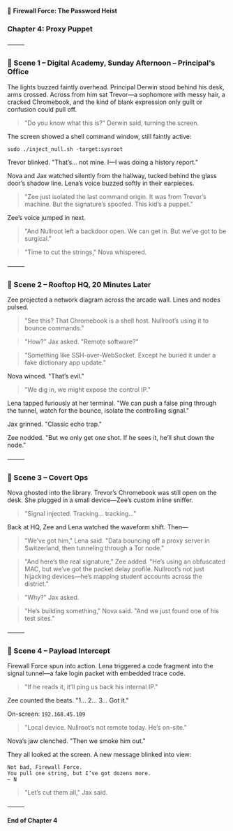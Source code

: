 📘 **Firewall Force: The Password Heist**

### Chapter 4: Proxy Puppet

⸻

### 📍 Scene 1 – Digital Academy, Sunday Afternoon – Principal's Office

The lights buzzed faintly overhead. Principal Derwin stood behind his desk, arms crossed. Across from him sat Trevor—a sophomore with messy hair, a cracked Chromebook, and the kind of blank expression only guilt or confusion could pull off.

> "Do you know what this is?" Derwin said, turning the screen.

The screen showed a shell command window, still faintly active:
```
sudo ./inject_null.sh -target:sysroot
```

Trevor blinked. "That’s... not mine. I—I was doing a history report."

Nova and Jax watched silently from the hallway, tucked behind the glass door’s shadow line. Lena’s voice buzzed softly in their earpieces.

> "Zee just isolated the last command origin. It was from Trevor’s machine. But the signature’s spoofed. This kid’s a puppet."

Zee’s voice jumped in next.
> "And Nullroot left a backdoor open. We can get in. But we’ve got to be surgical."

> "Time to cut the strings," Nova whispered.

⸻

### 📍 Scene 2 – Rooftop HQ, 20 Minutes Later

Zee projected a network diagram across the arcade wall. Lines and nodes pulsed.

> "See this? That Chromebook is a shell host. Nullroot’s using it to bounce commands."

> "How?" Jax asked. "Remote software?"

> "Something like SSH-over-WebSocket. Except he buried it under a fake dictionary app update."

Nova winced. "That’s evil."

> "We dig in, we might expose the control IP."

Lena tapped furiously at her terminal. "We can push a false ping through the tunnel, watch for the bounce, isolate the controlling signal."

Jax grinned. "Classic echo trap."

Zee nodded. "But we only get one shot. If he sees it, he’ll shut down the node."

⸻

### 📍 Scene 3 – Covert Ops

Nova ghosted into the library. Trevor’s Chromebook was still open on the desk.
She plugged in a small device—Zee’s custom inline sniffer.

> "Signal injected. Tracking... tracking..."

Back at HQ, Zee and Lena watched the waveform shift. Then—

> "We’ve got him," Lena said. "Data bouncing off a proxy server in Switzerland, then tunneling through a Tor node."

> "And here’s the real signature," Zee added. "He’s using an obfuscated MAC, but we’ve got the packet delay profile. Nullroot’s not just hijacking devices—he’s mapping student accounts across the district."

> "Why?" Jax asked.

> "He’s building something," Nova said. "And we just found one of his test sites."

⸻

### 📍 Scene 4 – Payload Intercept

Firewall Force spun into action. Lena triggered a code fragment into the signal tunnel—a fake login packet with embedded trace code.

> "If he reads it, it’ll ping us back his internal IP."

Zee counted the beats. "1... 2... 3... Got it."

On-screen: `192.168.45.109`

> "Local device. Nullroot’s not remote today. He’s on-site."

Nova’s jaw clenched. "Then we smoke him out."

They all looked at the screen.
A new message blinked into view:

```
Not bad, Firewall Force.
You pull one string, but I’ve got dozens more.
– N
```

> "Let’s cut them all," Jax said.

⸻

**End of Chapter 4**
